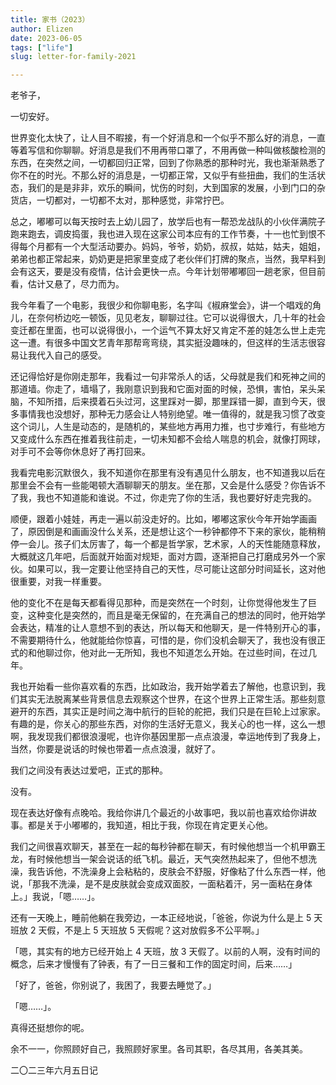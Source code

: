 ```yaml
---
title: 家书（2023）
author: Elizen
date: 2023-06-05
tags: ["life"]
slug: letter-for-family-2021

---
```


老爷子，

一切安好。

世界变化太快了，让人目不暇接，有一个好消息和一个似乎不那么好的消息，一直等着写信和你聊聊。好消息是我们不用再带口罩了，不用再做一种叫做核酸检测的东西，在突然之间，一切都回归正常，回到了你熟悉的那种时光，我也渐渐熟悉了你不在的时光。不那么好的消息是，一切都正常，又似乎有些扭曲，我们的生活状态，我们的是是非非，欢乐的瞬间，忧伤的时刻，大到国家的发展，小到门口的杂货店，一切都对，一切都不太对，那种感觉，非常拧巴。

总之，嘟嘟可以每天按时去上幼儿园了，放学后也有一帮恐龙战队的小伙伴满院子跑来跑去，调皮捣蛋，我也进入现在这家公司本应有的工作节奏，十一也忙到恨不得每个月都有一个大型活动要办。妈妈，爷爷，奶奶，叔叔，姑姑，姑夫，姐姐，弟弟也都正常起来，奶奶更是把家里变成了老伙伴们打牌的聚点，当然，我早料到会有这天，要是没有疫情，估计会更快一点。今年计划带嘟嘟回一趟老家，但目前看，估计又悬了，尽力而为。

我今年看了一个电影，我很少和你聊电影，名字叫《椒麻堂会》，讲一个唱戏的角儿，在奈何桥边吃一顿饭，见见老友，聊聊过往。它可以说得很大，几十年的社会变迁都在里面，也可以说得很小，一个运气不算太好又肯定不差的娃怎么世上走完这一遭。有很多中国文艺青年那帮弯弯绕，其实挺没趣味的，但这样的生活志很容易让我代入自己的感受。

还记得恰好是你刚走那年，我看过一句非常杀人的话，父母就是我们和死神之间的那道墙。你走了，墙塌了，我刚意识到我和它面对面的时候，恐惧，害怕，呆头呆脑，不知所措，后来摸着石头过河，这里踩对一脚，那里踩错一脚，直到今天，很多事情我也没想好，那种无力感会让人特别绝望。唯一值得的，就是我习惯了改变这个词儿，人生是动态的，是随机的，某些地方再用力推，也寸步难行，有些地方又变成什么东西在推着我往前走，一切未知都不会给人喘息的机会，就像打网球，对手可不会等你休息好了再打回来。

我看完电影沉默很久，我不知道你在那里有没有遇见什么朋友，也不知道我以后在那里会不会有一些能喝顿大酒聊聊天的朋友。坐在那，又会是什么感受？你告诉不了我，我也不知道能和谁说。不过，你走完了你的生活，我也要好好走完我的。

顺便，跟着小娃娃，再走一遍以前没走好的。比如，嘟嘟这家伙今年开始学画画了，原因倒是和画画没什么关系，还是想让这个一秒钟都停不下来的家伙，能稍稍停一会儿。孩子们太厉害了，每一个都是哲学家，艺术家，人的天性能随意释放，大概就这几年吧，后面就开始面对规矩，面对方圆，逐渐把自己打磨成另外一个家伙。如果可以，我一定要让他坚持自己的天性，尽可能让这部分时间延长，这对他很重要，对我一样重要。

他的变化不在是每天都看得见那种，而是突然在一个时刻，让你觉得他发生了巨变，这种变化是突然的，而且是毫无保留的，在充满自己的想法的同时，他开始学会表达，精准的让人意想不到的表达，所以每天和他聊天，是一件特别开心的事，不需要期待什么，他就能给你惊喜，可惜的是，你们没机会聊天了，我也没有很正式的和他聊过你，他对此一无所知，我也不知道怎么开始。在过些时间，在过几年。

我也开始看一些你喜欢看的东西，比如政治，我开始学着去了解他，也意识到，我们其实无法脱离某些背景信息去观察这个世界，在这个世界上正常生活。那些刻意避开的东西，其实正是时间之海中航行的巨轮的舵把，我们只是在巨轮上过家家。有趣的是，你关心的那些东西，对你的生活好无意义，我关心的也一样，这么一想啊，我发现我们都很浪漫呢，也许你基因里那一点点浪漫，幸运地传到了我身上，当然，你要是说话的时候也带着一点点浪漫，就好了。

我们之间没有表达过爱吧，正式的那种。

没有。

现在表达好像有点晚哈。我给你讲几个最近的小故事吧，我以前也喜欢给你讲故事。都是关于小嘟嘟的，我知道，相比于我，你现在肯定更关心他。

我们之间很喜欢聊天，甚至在一起的每秒钟都在聊天，有时候他想当一个机甲霸王龙，有时候他想当一架会说话的纸飞机。最近，天气突然热起来了，但他不想洗澡，我告诉他，不洗澡身上会粘粘的，皮肤会不舒服，好像粘了什么东西一样，他说，「那我不洗澡，是不是皮肤就会变成双面胶，一面粘着汗，另一面粘在身体上。」我说，「嗯……」。

还有一天晚上，睡前他躺在我旁边，一本正经地说，「爸爸，你说为什么是上 5 天班放 2 天假，不是上 5 天班放 5 天假呢？这对放假多不公平啊。」

「嗯，其实有的地方已经开始上 4 天班，放 3 天假了。以前的人啊，没有时间的概念，后来才慢慢有了钟表，有了一日三餐和工作的固定时间，后来……」

「好了，爸爸，你别说了，我困了，我要去睡觉了。」

「嗯……」。

真得还挺想你的呢。

余不一一，你照顾好自己，我照顾好家里。各司其职，各尽其用，各美其美。

二〇二三年六月五日记